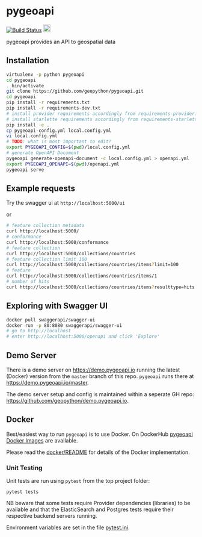# pygeoapi

[![Build Status](https://travis-ci.org/geopython/pygeoapi.png)](https://travis-ci.org/geopython/pygeoapi)
<a href="https://json-ld.org"><img src="https://json-ld.org/images/json-ld-button-88.png" height="20"/></a>

pygeoapi provides an API to geospatial data

## Installation

```bash
virtualenv -p python pygeoapi
cd pygeoapi
. bin/activate
git clone https://github.com/geopython/pygeoapi.git
cd pygeoapi
pip install -r requirements.txt
pip install -r requirements-dev.txt
# install provider requirements accordingly from requirements-provider.txt
# install starlette requirements accordingly from requirements-starlette.txt
pip install -e .
cp pygeoapi-config.yml local.config.yml
vi local.config.yml
# TODO: what is most important to edit?
export PYGEOAPI_CONFIG=$(pwd)/local.config.yml
# generate OpenAPI Document
pygeoapi generate-openapi-document -c local.config.yml > openapi.yml
export PYGEOAPI_OPENAPI=$(pwd)/openapi.yml
pygeoapi serve
```

## Example requests

Try the swagger ui at `http://localhost:5000/ui`

or

```bash
# feature collection metadata
curl http://localhost:5000/
# conformance
curl http://localhost:5000/conformance
# feature collection
curl http://localhost:5000/collections/countries
# feature collection limit 100
curl http://localhost:5000/collections/countries/items?limit=100
# feature
curl http://localhost:5000/collections/countries/items/1
# number of hits
curl http://localhost:5000/collections/countries/items?resulttype=hits

```

## Exploring with Swagger UI

```bash
docker pull swaggerapi/swagger-ui
docker run -p 80:8080 swaggerapi/swagger-ui
# go to http://localhost
# enter http://localhost:5000/openapi and click 'Explore'
```

## Demo Server

There is a demo server on https://demo.pygeoapi.io running the latest (Docker) version
from the `master` branch of this repo. `pygeoapi` runs there at https://demo.pygeoapi.io/master.

The demo server setup and config is maintained within a seperate GH repo:
https://github.com/geopython/demo.pygeoapi.io.

## Docker

Best/easiest way to run `pygeoapi` is to use Docker. On DockerHub [pygeoapi Docker Images](https://hub.docker.com/r/geopython/pygeoapi) are available.

Please read the [docker/README](https://github.com/geopython/pygeoapi/blob/master/docker/README.md) for details of the Docker implementation.

### Unit Testing

Unit tests are run using `pytest` from the top project folder:

```
pytest tests
```

NB beware that some tests require Provider dependencies (libraries) to be available
and that the ElasticSearch and Postgres tests require their respective
backend servers running.

Environment variables are set in the file [pytest.ini](pytest.ini).
